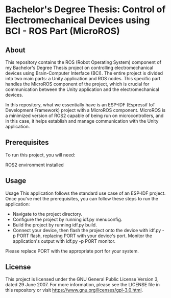 # Bachelor's Degree Thesis: Control of Electromechanical Devices using BCI - ROS Part (MicroROS)

## About
This repository contains the ROS (Robot Operating System) component of my Bachelor's Degree Thesis project on controlling electromechanical devices using Brain-Computer Interface (BCI). The entire project is divided into two main parts: a Unity application and ROS nodes. This specific part handles the MicroROS component of the project, which is crucial for communication between the Unity application and the electromechanical devices.

In this repository, what we essentially have is an ESP-IDF (Espressif IoT Development Framework) project with a MicroROS component. MicroROS is a minimized version of ROS2 capable of being run on microcontrollers, and in this case, it helps establish and manage communication with the Unity application.

## Prerequisites
To run this project, you will need:

ROS2 environment installed

## Usage
Usage
This application follows the standard use case of an ESP-IDF project. Once you've met the prerequisites, you can follow these steps to run the application:

* Navigate to the project directory.
* Configure the project by running idf.py menuconfig.
* Build the project by running idf.py build.
* Connect your device, then flash the project onto the device with idf.py -p PORT flash, replacing PORT with your device's port.
Monitor the application's output with idf.py -p PORT monitor.

Please replace PORT with the appropriate port for your system.


## License
This project is licensed under the GNU General Public License Version 3, dated 29 June 2007. For more information, please see the LICENSE file in this repository or visit https://www.gnu.org/licenses/gpl-3.0.html.
